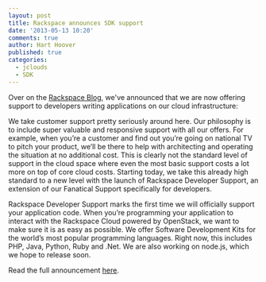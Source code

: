 ```yaml
---
layout: post
title: Rackspace announces SDK support
date: '2013-05-13 10:20'
comments: true
author: Hart Hoover
published: true
categories:
  - jclouds
  - SDK
---
```

Over on the [Rackspace Blog](http://www.rackspace.com/blog), we've announced
that we are now offering support to developers writing applications on our cloud
infrastructure:

We take customer support pretty seriously around here. Our philosophy is to
include super valuable and responsive support with all our offers. For example,
when you’re a customer and find out you’re going on national TV to pitch your
product, we’ll be there to help with architecting and operating the situation
at no additional cost. This is clearly not the standard level of support in the
cloud space where even the most basic support costs a lot more on top of core
cloud costs. Starting today, we take this already high standard to a new level
with the launch of Rackspace Developer Support, an extension of our Fanatical
Support specifically for developers.

<!-- more -->

Rackspace Developer Support marks the first time we will officially support your
application code. When you’re programming your application to interact with the
Rackspace Cloud powered by OpenStack, we want to make sure it is as easy as
possible. We offer Software Development Kits for the world’s most popular
programming languages. Right now, this includes PHP, Java, Python, Ruby and .Net.
We are also working on node.js, which we hope to release soon.

Read the full announcement [here](http://www.rackspace.com/blog/rackspace-developer-support-fanatical-support-for-your-code/).
